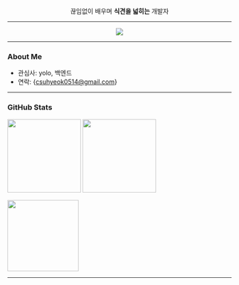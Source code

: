 <p align="center">
  끊임없이 배우며 <b>식견을 넓히는</b> 개발자
</p>

---

<p align="center">
  <img src="https://readme-typing-svg.herokuapp.com?size=22&duration=2500&pause=800&vCenter=true&width=650&lines=Python+%26+YOLOv11;Always+Expanding+My+Insight" />
</p>

---

### About Me
- 관심사: yolo, 백엔드
- 연락: {csuhyeok0514@gmail.com}

---

### GitHub Stats
<p>
  <img height="165" src="https://github-readme-stats.vercel.app/api?username={rararnd4}&show_icons=true&hide_title=true&include_all_commits=true" />
  <img height="165" src="https://streak-stats.demolab.com?user={rararnd4}&hide_current_streak=true&date_format=%5BY.%5Dn.j&card_width=380" />
</p>
<p>
  <img height="160" src="https://github-readme-stats.vercel.app/api/top-langs/?username={username}&layout=compact&langs_count=8" />
</p>

---

<!-- 선택: Snake 애니메이션은 workflow 필요
![snake gif](https://github.com/{rararnd4}/{rararnd4}/blob/output/github-contribution-grid-snake.svg)
-->
